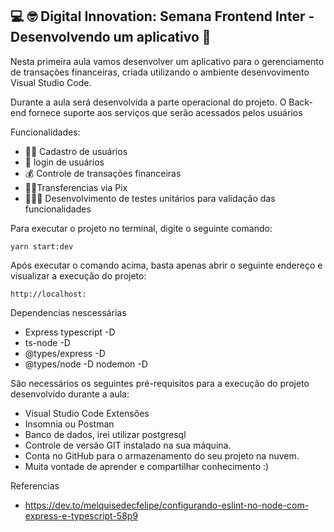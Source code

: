<h2> 💻 🤓 Digital Innovation: Semana Frontend Inter - Desenvolvendo um aplicativo 📱 </h2>

Nesta primeira aula vamos desenvolver um aplicativo para o gerenciamento de transações financeiras, criada utilizando o ambiente desenvovimento Visual Studio Code.

Durante a aula será desenvolvida a parte operacional do projeto. O Back-end fornece suporte aos serviços que serão acessados pelos usuários

Funcionalidades: 

* 🧑🏻 Cadastro de usuários
* 📱 login de usuários
* 💰 Controle de transações financeiras
* 🤳🏻Transferencias via Pix
* 🙆🏻‍♀️ Desenvolvimento de testes unitários para validação das funcionalidades

Para executar o projeto no terminal, digite o seguinte comando:

```shell script
yarn start:dev
```

Após executar o comando acima, basta apenas abrir o seguinte endereço e visualizar a execução do projeto:

```
http://localhost:
```
Dependencias nescessárias

* Express typescript -D 
* ts-node -D 
* @types/express -D
* @types/node -D nodemon -D

São necessários os seguintes pré-requisitos para a execução do projeto desenvolvido durante a aula:

* Visual Studio Code Extensões
* Insomnia ou Postman
* Banco de dados, irei utilizar postgresql
* Controle de versão GIT instalado na sua máquina.
* Conta no GitHub para o armazenamento do seu projeto na nuvem.
* Muita vontade de aprender e compartilhar conhecimento :)

Referencias
* https://dev.to/melquisedecfelipe/configurando-eslint-no-node-com-express-e-typescript-58p9
